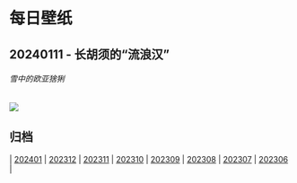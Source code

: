# 每日壁纸

## 20240111 - 长胡须的“流浪汉”

###### 雪中的欧亚猞猁

![](https://www.bing.com/th?id=OHR.LynxSnow_ZH-CN8908082275_UHD.jpg)

## 归档

| [202401](/202401/README.md)
| [202312](/202312/README.md)
| [202311](/202311/README.md)
| [202310](/202310/README.md)
| [202309](/202309/README.md)
| [202308](/202308/README.md)
| [202307](/202307/README.md)
| [202306](/202306/README.md)
|
